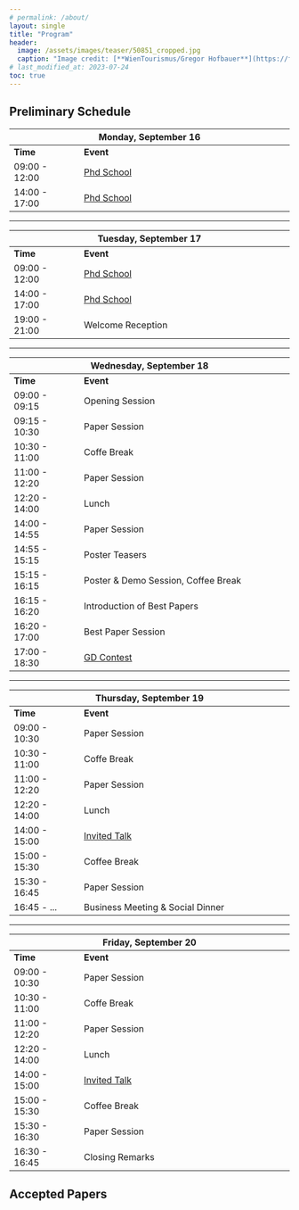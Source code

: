 ```yaml
---
# permalink: /about/
layout: single
title: "Program"
header:
  image: /assets/images/teaser/50851_cropped.jpg
  caption: "Image credit: [**WienTourismus/Gregor Hofbauer**](https://foto.wien.info/Bild/Alle/45474)"
# last_modified_at: 2023-07-24
toc: true
---
```


<style type="text/css">

  table {
    width: 100%;
    display: table;
    table-layout: fixed;
  }
  th {
    text-align: center;
  }
</style>

## Preliminary Schedule

<table>
  <colgroup>
    <col width="25%" />
    <col width="75%" />
  </colgroup>
  <thead>
  <tr><th colspan=2>Monday, September 16</th></tr>
  </thead>
  <tr><td><strong>Time</strong></td><td><strong>Event</strong></td></tr>
  <tr><td>09:00 - 12:00</td><td><a href="../school">Phd School</a></td></tr>
  <tr><td>14:00 - 17:00</td><td><a href="../school">Phd School</a></td></tr>
</table>

<hr>

<table>
  <colgroup>
    <col width="25%" />
    <col width="75%" />
  </colgroup>
  <thead>
    <tr><th colspan=2>Tuesday, September 17</th></tr>
  </thead>
  <tr><td><strong>Time</strong></td><td><strong>Event</strong></td></tr>
  <tr><td>09:00 - 12:00</td><td><a href="../school">Phd School</a></td></tr>
  <tr><td>14:00 - 17:00</td><td><a href="../school">Phd School</a></td></tr>
  <tr><td>19:00 - 21:00</td><td>Welcome Reception</td></tr>
</table>

<hr>

<table>
  <colgroup>
    <col width="25%" />
    <col width="75%" />
  </colgroup>
  <thead>
    <tr><th colspan=2>Wednesday, September 18</th></tr>
  </thead>
  <tr><td><strong>Time</strong></td><td><strong>Event</strong></td></tr>
  <tr><td>09:00 - 09:15</td><td>Opening Session</td></tr>
  <tr><td>09:15 - 10:30</td><td>Paper Session</td></tr>
  <tr><td>10:30 - 11:00</td><td>Coffe Break</td></tr>
  <tr><td>11:00 - 12:20</td><td>Paper Session</td></tr>
  <tr><td>12:20 - 14:00</td><td>Lunch</td></tr>
  <tr><td>14:00 - 14:55</td><td>Paper Session</td></tr>
  <tr><td>14:55 - 15:15</td><td>Poster Teasers</td></tr>
  <tr><td>15:15 - 16:15</td><td>Poster & Demo Session, Coffee Break</td></tr>
  <tr><td>16:15 - 16:20</td><td>Introduction of Best Papers</td></tr>
  <tr><td>16:20 - 17:00</td><td>Best Paper Session</td></tr>
  <tr><td>17:00 - 18:30</td><td><a href="https://mozart.diei.unipg.it/gdcontest/2024/">GD Contest</a></td></tr>
</table>

<hr>

<table>
  <colgroup>
    <col width="25%" />
    <col width="75%" />
  </colgroup>
  <thead>
    <tr><th colspan=2>Thursday, September 19</th></tr>
  </thead>
  <tr><td><strong>Time</strong></td><td><strong>Event</strong></td></tr>
  <tr><td>09:00 - 10:30</td><td>Paper Session</td></tr>
  <tr><td>10:30 - 11:00</td><td>Coffe Break</td></tr>
  <tr><td>11:00 - 12:20</td><td>Paper Session</td></tr>
  <tr><td>12:20 - 14:00</td><td>Lunch</td></tr>
  <tr><td>14:00 - 15:00</td><td><a href="../speaker">Invited Talk</a></td></tr>
  <tr><td>15:00 - 15:30</td><td>Coffee Break</td></tr>
  <tr><td>15:30 - 16:45</td><td>Paper Session</td></tr>
  <tr><td>16:45 - ...</td><td>Business Meeting & Social Dinner</td></tr>
</table>

<hr>

<table>
  <colgroup>
    <col width="25%" />
    <col width="75%" />
  </colgroup>
  <thead>
    <tr><th colspan=2>Friday, September 20</th></tr>
  </thead>
  <tr><td><strong>Time</strong></td><td><strong>Event</strong></td></tr>
  <tr><td>09:00 - 10:30</td><td>Paper Session</td></tr>
  <tr><td>10:30 - 11:00</td><td>Coffe Break</td></tr>
  <tr><td>11:00 - 12:20</td><td>Paper Session</td></tr>
  <tr><td>12:20 - 14:00</td><td>Lunch</td></tr>
  <tr><td>14:00 - 15:00</td><td><a href="../speaker">Invited Talk</a></td></tr>
  <tr><td>15:00 - 15:30</td><td>Coffee Break</td></tr>
  <tr><td>15:30 - 16:30</td><td>Paper Session</td></tr>
  <tr><td>16:30 - 16:45</td><td>Closing Remarks</td></tr>
</table>


## Accepted Papers
